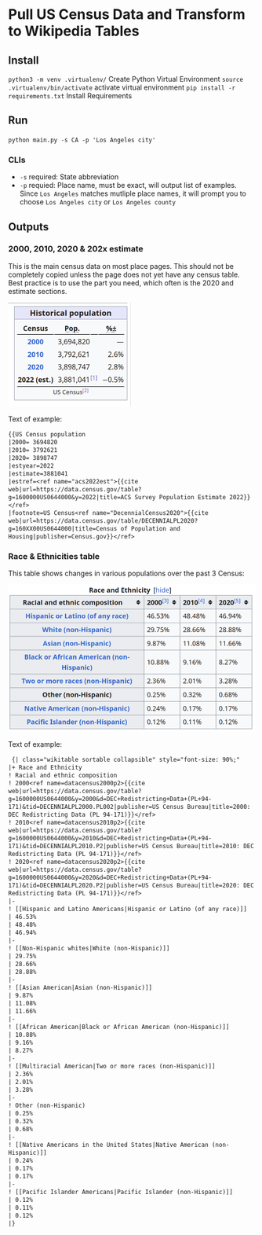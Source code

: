 # Pull US Census Data and Transform to Wikipedia Tables

## Install

`python3 -m venv .virtualenv/` Create Python Virtual Environment
`source .virtualenv/bin/activate` activate virtual environment
`pip install -r requirements.txt` Install Requirements

## Run

`python main.py -s CA -p 'Los Angeles city'`

### CLIs

- `-s` required: State abbreviation
- `-p` requied: Place name, must be exact, will output list of examples. Since `Los Angeles` matches mutliple place names, it will prompt you to choose `Los Angeles city` or `Los Angeles county`

## Outputs

### 2000, 2010, 2020 & 202x estimate

This is the main census data on most place pages. This should not be completely copied unless the page does not yet have any census table. Best practice is to use the part you need, which often is the 2020 and estimate sections.

[<img src="/static/census_table_example.png" width="250"/>](/static/census_table_example.png)

Text of example:

```Wiki
{{US Census population
|2000= 3694820
|2010= 3792621
|2020= 3898747
|estyear=2022
|estimate=3881041
|estref=<ref name="acs2022est">{{cite web|url=https://data.census.gov/table?g=1600000US0644000&y=2022|title=ACS Survey Population Estimate 2022}}</ref>
|footnote=US Census<ref name="DecennialCensus2020">{{cite web|url=https://data.census.gov/table/DECENNIALPL2020?g=160XX00US0644000|title=Census of Population and Housing|publisher=Census.gov}}</ref>
```

### Race & Ethnicities table

This table shows changes in various populations over the past 3 Census:

[<img src="/static/race_ethnicity_table_example.png"/>](/static/race_ethnicity_table_example.png)

Text of example:
```Wiki
 {| class="wikitable sortable collapsible" style="font-size: 90%;"   
|+ Race and Ethnicity
! Racial and ethnic composition
! 2000<ref name=datacensus2000p2>{{cite web|url=https://data.census.gov/table?g=1600000US0644000&y=2000&d=DEC+Redistricting+Data+(PL+94-171)&tid=DECENNIALPL2000.PL002|publisher=US Census Bureau|title=2000: DEC Redistricting Data (PL 94-171)}}</ref>
! 2010<ref name=datacensus2010p2>{{cite web|url=https://data.census.gov/table?g=1600000US0644000&y=2010&d=DEC+Redistricting+Data+(PL+94-171)&tid=DECENNIALPL2010.P2|publisher=US Census Bureau|title=2010: DEC Redistricting Data (PL 94-171)}}</ref>
! 2020<ref name=datacensus2020p2>{{cite web|url=https://data.census.gov/table?g=1600000US0644000&y=2020&d=DEC+Redistricting+Data+(PL+94-171)&tid=DECENNIALPL2020.P2|publisher=US Census Bureau|title=2020: DEC Redistricting Data (PL 94-171)}}</ref>
|-
! [[Hispanic and Latino Americans|Hispanic or Latino (of any race)]]
| 46.53%
| 48.48%
| 46.94%
|-
! [[Non-Hispanic whites|White (non-Hispanic)]]
| 29.75%
| 28.66%
| 28.88%
|-
! [[Asian American|Asian (non-Hispanic)]]
| 9.87%
| 11.08%
| 11.66%
|-
! [[African American|Black or African American (non-Hispanic)]]
| 10.88%
| 9.16%
| 8.27%
|-
! [[Multiracial American|Two or more races (non-Hispanic)]]
| 2.36%
| 2.01%
| 3.28%
|-
! Other (non-Hispanic)
| 0.25%
| 0.32%
| 0.68%
|-
! [[Native Americans in the United States|Native American (non-Hispanic)]]
| 0.24%
| 0.17%
| 0.17%
|-
! [[Pacific Islander Americans|Pacific Islander (non-Hispanic)]]
| 0.12%
| 0.11%
| 0.12%
|}
```
